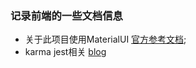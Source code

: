 ### 记录前端的一些文档信息

- 关于此项目使用MaterialUI [官方参考文档](https://mui.com/material-ui/);
- karma jest相关 [blog](https://mui.com/material-ui/)